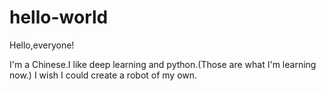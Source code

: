 # hello-world

Hello,everyone!

  I'm a Chinese.I like deep learning and 
python.(Those are what I'm learning now.)
I wish I could create a robot of my own.
